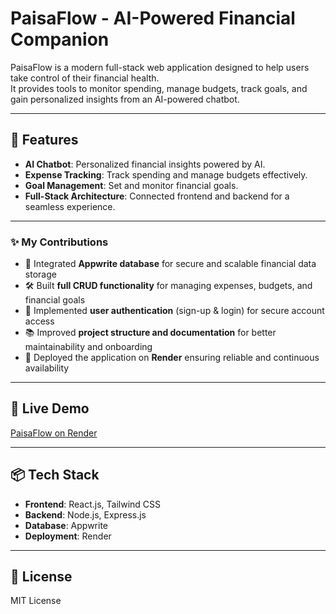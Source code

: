 # PaisaFlow - AI-Powered Financial Companion

PaisaFlow is a modern full-stack web application designed to help users take control of their financial health.  
It provides tools to monitor spending, manage budgets, track goals, and gain personalized insights from an AI-powered chatbot.

---

## 🚀 Features
- **AI Chatbot**: Personalized financial insights powered by AI.  
- **Expense Tracking**: Track spending and manage budgets effectively.  
- **Goal Management**: Set and monitor financial goals.  
- **Full-Stack Architecture**: Connected frontend and backend for a seamless experience.

---

### ✨ My Contributions
- 🔗 Integrated **Appwrite database** for secure and scalable financial data storage  
- 🛠 Built **full CRUD functionality** for managing expenses, budgets, and financial goals  
- 🔐 Implemented **user authentication** (sign-up & login) for secure account access  
- 📚 Improved **project structure and documentation** for better maintainability and onboarding  
- 🚀 Deployed the application on **Render** ensuring reliable and continuous availability  


---

## 🔗 Live Demo
[PaisaFlow on Render](https://paisaflow-inxp.onrender.com/)

---

## 📦 Tech Stack
- **Frontend**: React.js, Tailwind CSS  
- **Backend**: Node.js, Express.js  
- **Database**: Appwrite  
- **Deployment**: Render

---

## 📜 License
MIT License
